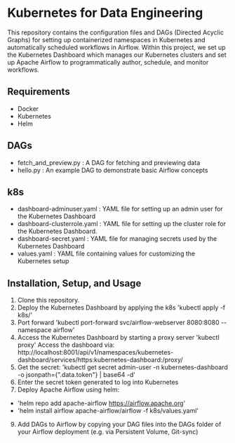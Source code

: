 # Kubernetes for Data Engineering

This repository contains the configuration files and DAGs (Directed Acyclic Graphs) for setting up containerized namespaces in Kubernetes and automatically scheduled workflows in Airflow. Within this project, we set up the Kubernetes Dashboard which manages our Kubernetes clusters and set up Apache Airflow to programmatically author, schedule, and monitor workflows.

## Requirements
- Docker
- Kubernetes
- Helm

## DAGs
- fetch_and_preview.py : A DAG for fetching and previewing data
- hello.py : An example DAG to demonstrate basic Airflow concepts

## k8s
- dashboard-adminuser.yaml : YAML file for setting up an admin user for the Kubernetes Dashboard
- dashboard-clusterrole.yaml : YAML file for setting up the cluster role for the Kubernetes Dashboard.
- dashboard-secret.yaml : YAML file for managing secrets used by the Kubernetes Dashboard
- values.yaml : YAML file containing values for customizing the Kubernetes setup

## Installation, Setup, and Usage
1. Clone this repository.
2. Deploy the Kubernetes Dashboard by applying the k8s 'kubectl apply -f k8s/'
3. Port forward 'kubectl port-forward svc/airflow-webserver 8080:8080 --namespace airflow'
4. Access the Kubernetes Dashboard by starting a proxy server 'kubectl proxy'
   Access the dashboard via: http://localhost:8001/api/v1/namespaces/kubernetes-dashboard/services/https:kubernetes-dashboard:/proxy/
5. Get the secret: 'kubectl get secret admin-user -n kubernetes-dashboard -o jsonpath={".data.token"} | base64 -d'
6. Enter the secret token generated to log into Kubernetes
7. Deploy Apache Airflow using helm:
- 'helm repo add apache-airflow https://airflow.apache.org'
- 'helm install airflow apache-airflow/airflow -f k8s/values.yaml'
9. Add DAGs to Airflow by copying your DAG files into the DAGs folder of your Airflow deployment (e.g. via Persistent Volume, Git-sync)
